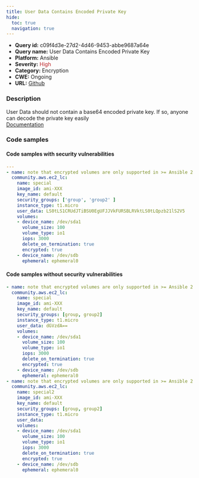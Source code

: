 ```yaml
---
title: User Data Contains Encoded Private Key
hide:
  toc: true
  navigation: true
---
```


<style>
  .highlight .hll {
    background-color: #ff171742;
  }
  .md-content {
    max-width: 1100px;
    margin: 0 auto;
  }
</style>

-   **Query id:** c09f4d3e-27d2-4d46-9453-abbe9687a64e
-   **Query name:** User Data Contains Encoded Private Key
-   **Platform:** Ansible
-   **Severity:** <span style="color:#bb2124">High</span>
-   **Category:** Encryption
-   **CWE:** Ongoing
-   **URL:** [Github](https://github.com/Checkmarx/kics/tree/master/assets/queries/ansible/aws/user_data_contains_encoded_private_key)

### Description
User Data should not contain a base64 encoded private key. If so, anyone can decode the private key easily<br>
[Documentation](https://docs.ansible.com/ansible/latest/collections/community/aws/ec2_lc_module.html)

### Code samples
#### Code samples with security vulnerabilities
```yaml title="Positive test num. 1 - yaml file" hl_lines="9"
---
- name: note that encrypted volumes are only supported in >= Ansible 2.4
  community.aws.ec2_lc:
    name: special
    image_id: ami-XXX
    key_name: default
    security_groups: ['group', 'group2' ]
    instance_type: t1.micro
    user_data: LS0tLS1CRUdJTiBSU0EgUFJJVkFURSBLRVktLS0tLQpzb21lS2V5
    volumes:
    - device_name: /dev/sda1
      volume_size: 100
      volume_type: io1
      iops: 3000
      delete_on_termination: true
      encrypted: true
    - device_name: /dev/sdb
      ephemeral: ephemeral0

```


#### Code samples without security vulnerabilities
```yaml title="Negative test num. 1 - yaml file"
- name: note that encrypted volumes are only supported in >= Ansible 2.4
  community.aws.ec2_lc:
    name: special
    image_id: ami-XXX
    key_name: default
    security_groups: [group, group2]
    instance_type: t1.micro
    user_data: dGVzdA==
    volumes:
    - device_name: /dev/sda1
      volume_size: 100
      volume_type: io1
      iops: 3000
      delete_on_termination: true
      encrypted: true
    - device_name: /dev/sdb
      ephemeral: ephemeral0
- name: note that encrypted volumes are only supported in >= Ansible 2.4.2
  community.aws.ec2_lc:
    name: special2
    image_id: ami-XXX
    key_name: default
    security_groups: [group, group2]
    instance_type: t1.micro
    user_data:
    volumes:
    - device_name: /dev/sda1
      volume_size: 100
      volume_type: io1
      iops: 3000
      delete_on_termination: true
      encrypted: true
    - device_name: /dev/sdb
      ephemeral: ephemeral0

```
